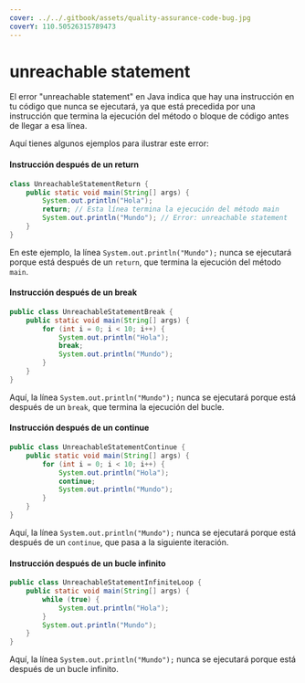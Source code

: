 ```yaml
---
cover: ../../.gitbook/assets/quality-assurance-code-bug.jpg
coverY: 110.50526315789473
---
```


# unreachable statement

El error "unreachable statement" en Java indica que hay una instrucción en tu código que nunca se ejecutará, ya que está precedida por una instrucción que termina la ejecución del método o bloque de código antes de llegar a esa línea.

Aquí tienes algunos ejemplos para ilustrar este error:

#### Instrucción después de un return

```java
class UnreachableStatementReturn {
    public static void main(String[] args) {
        System.out.println("Hola");
        return; // Esta línea termina la ejecución del método main
        System.out.println("Mundo"); // Error: unreachable statement
    }
}
```

En este ejemplo, la línea `System.out.println("Mundo");` nunca se ejecutará porque está después de un `return`, que termina la ejecución del método `main`.

#### Instrucción después de un break

```java
public class UnreachableStatementBreak {
    public static void main(String[] args) {
        for (int i = 0; i < 10; i++) {
            System.out.println("Hola");
            break;
            System.out.println("Mundo");
        }
    }
}
```

Aquí, la línea `System.out.println("Mundo");` nunca se ejecutará porque está después de un `break`, que termina la ejecución del bucle.

#### Instrucción después de un continue

```java
public class UnreachableStatementContinue {
    public static void main(String[] args) {
        for (int i = 0; i < 10; i++) {
            System.out.println("Hola");
            continue;
            System.out.println("Mundo");
        }
    }
}
```

Aquí, la línea `System.out.println("Mundo");` nunca se ejecutará porque está después de un `continue`, que pasa a la siguiente iteración.

#### Instrucción después de un bucle infinito

```java
public class UnreachableStatementInfiniteLoop {
    public static void main(String[] args) {
        while (true) {
            System.out.println("Hola");
        }
        System.out.println("Mundo");
    }
}
```

Aquí, la línea `System.out.println("Mundo");` nunca se ejecutará porque está después de un bucle infinito.
